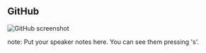 ## GitHub

![GitHub screenshot](https://s3.amazonaws.com/media-p.slid.es/uploads/dagingaa/images/173574/Screen_Shot_2013-12-01_at_19.06.21.png)

note:
    Put your speaker notes here.
    You can see them pressing 's'.
